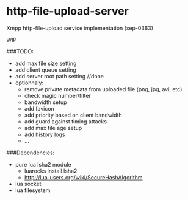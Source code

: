 # http-file-upload-server
Xmpp http-file-upload service implementation (xep-0363)

WIP

###TODO:
* add max file size setting
* add client queue setting
* add server root path setting //done
* optionnaly:
   - remove private metadata from uploaded file (png, jpg, avi, etc)
   - check magic number/filter
   - bandwidth setup
   - add favicon
   - add priority based on client bandwidth
   - add guard against timing attacks
   - add max file age setup
   - add history logs
   - ...


###Dependencies:
* pure lua lsha2 module
   - luarocks install lsha2
   - http://lua-users.org/wiki/SecureHashAlgorithm
* lua socket
* lua filesystem
